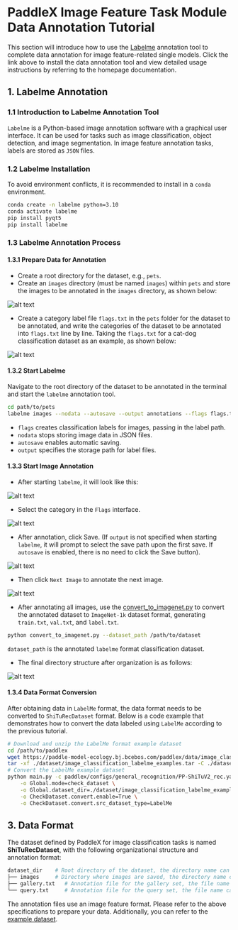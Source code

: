 # PaddleX Image Feature Task Module Data Annotation Tutorial

This section will introduce how to use the [Labelme](https://github.com/wkentaro/labelme) annotation tool to complete data annotation for image feature-related single models. 
Click the link above to install the data annotation tool and view detailed usage instructions by referring to the homepage documentation.

## 1. Labelme Annotation
### 1.1 Introduction to Labelme Annotation Tool
`Labelme` is a Python-based image annotation software with a graphical user interface. It can be used for tasks such as image classification, object detection, and image segmentation. In image feature annotation tasks, labels are stored as `JSON` files.

### 1.2 Labelme Installation
To avoid environment conflicts, it is recommended to install in a `conda` environment.

```bash
conda create -n labelme python=3.10
conda activate labelme
pip install pyqt5
pip install labelme
```

### 1.3 Labelme Annotation Process
#### 1.3.1 Prepare Data for Annotation
* Create a root directory for the dataset, e.g., `pets`.
* Create an `images` directory (must be named `images`) within `pets` and store the images to be annotated in the `images` directory, as shown below:

![alt text](https://raw.githubusercontent.com/cuicheng01/PaddleX_doc_images/main/images/data_prepare/image_classification/01.png)

* Create a category label file `flags.txt` in the `pets` folder for the dataset to be annotated, and write the categories of the dataset to be annotated into `flags.txt` line by line. Taking the `flags.txt` for a cat-dog classification dataset as an example, as shown below:

![alt text](https://raw.githubusercontent.com/cuicheng01/PaddleX_doc_images/main/images/data_prepare/image_classification/02.png)

#### 1.3.2 Start Labelme
Navigate to the root directory of the dataset to be annotated in the terminal and start the `labelme` annotation tool.

```bash
cd path/to/pets
labelme images --nodata --autosave --output annotations --flags flags.txt
```
* `flags` creates classification labels for images, passing in the label path.
* `nodata` stops storing image data in JSON files.
* `autosave` enables automatic saving.
* `output` specifies the storage path for label files.

#### 1.3.3 Start Image Annotation
* After starting `labelme`, it will look like this:

![alt text](https://raw.githubusercontent.com/cuicheng01/PaddleX_doc_images/main/images/data_prepare/image_classification/03.png)
* Select the category in the `Flags` interface.

![alt text](https://raw.githubusercontent.com/cuicheng01/PaddleX_doc_images/main/images/data_prepare/image_classification/04.png)

* After annotation, click Save. (If `output` is not specified when starting `labelme`, it will prompt to select the save path upon the first save. If `autosave` is enabled, there is no need to click the Save button).

![alt text](https://raw.githubusercontent.com/cuicheng01/PaddleX_doc_images/main/images/data_prepare/image_classification/05.png)
* Then click `Next Image` to annotate the next image.

![alt text](https://raw.githubusercontent.com/cuicheng01/PaddleX_doc_images/main/images/data_prepare/image_classification/06.png)

* After annotating all images, use the [convert_to_imagenet.py](https://paddle-model-ecology.bj.bcebos.com/paddlex/PaddleX3.0/doc_images/applications/image_classification_dataset_prepare/convert_to_imagenet.py) to convert the annotated dataset to `ImageNet-1k` dataset format, generating `train.txt`, `val.txt`, and `label.txt`.

```bash
python convert_to_imagenet.py --dataset_path /path/to/dataset
```
`dataset_path` is the annotated `labelme` format classification dataset.

* The final directory structure after organization is as follows:

![alt text](https://raw.githubusercontent.com/cuicheng01/PaddleX_doc_images/main/images/data_prepare/image_classification/07.png)

#### 1.3.4 Data Format Conversion
After obtaining data in `LabelMe` format, the data format needs to be converted to `ShiTuRecDataset` format. Below is a code example that demonstrates how to convert the data labeled using `LabelMe` according to the previous tutorial.

```bash
# Download and unzip the LabelMe format example dataset
cd /path/to/paddlex
wget https://paddle-model-ecology.bj.bcebos.com/paddlex/data/image_classification_labelme_examples.tar -P ./dataset
tar -xf ./dataset/image_classification_labelme_examples.tar -C ./dataset/
# Convert the LabelMe example dataset
python main.py -c paddlex/configs/general_recognition/PP-ShiTuV2_rec.yaml \
    -o Global.mode=check_dataset \
    -o Global.dataset_dir=./dataset/image_classification_labelme_examples \
    -o CheckDataset.convert.enable=True \
    -o CheckDataset.convert.src_dataset_type=LabelMe
```

## 3. Data Format
The dataset defined by PaddleX for image classification tasks is named **ShiTuRecDataset**, with the following organizational structure and annotation format:

```bash
dataset_dir    # Root directory of the dataset, the directory name can be changed
├── images     # Directory where images are saved, the directory name can be changed, but should correspond to the content of train.txt, query.txt, gallery.txt
├── gallery.txt   # Annotation file for the gallery set, the file name cannot be changed. Each line gives the path of the image to be retrieved and its feature label, separated by a space. Example: images/WOMEN/Blouses_Shirts/id_00000001/02_2_side.jpg 3997
└── query.txt     # Annotation file for the query set, the file name cannot be changed. Each line gives the path of the database image and its feature label, separated by a space. Example: images/WOMEN/Blouses_Shirts/id_00000001/02_1_front.jpg 3997
```

The annotation files use an image feature format. Please refer to the above specifications to prepare your data. Additionally, you can refer to the [example dataset](https://paddle-model-ecology.bj.bcebos.com/paddlex/data/Inshop_examples.tar).